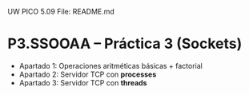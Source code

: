   UW PICO 5.09                        File: README.md                           


# P3.SSOOAA – Práctica 3 (Sockets)

- Apartado 1: Operaciones aritméticas básicas + factorial  
- Apartado 2: Servidor TCP con **processes**  
- Apartado 3: Servidor TCP con **threads**  
 



